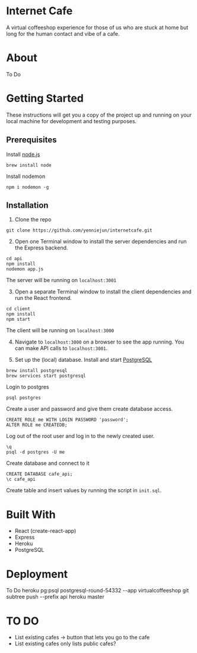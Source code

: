 # Internet Cafe
A virtual coffeeshop experience for those of us who are stuck at home but long for the human contact and vibe of a cafe.

# About
To Do

# Getting Started

These instructions will get you a copy of the project up and running on your local machine for development and testing purposes.

## Prerequisites

Install [node.js](https://nodejs.org/en/download/package-manager)
```
brew install node
```

Install nodemon
```
npm i nodemon -g
```

## Installation


1. Clone the repo
```
git clone https://github.com/yenniejun/internetcafe.git
```

2. Open one Terminal window to install the server dependencies and run the Express backend. 

```
cd api
npm install
nodemon app.js
```

The server will be running on `localhost:3001`

3. Open a separate Terminal window to install the client dependencies and run the React frontend.
```
cd client
npm install
npm start
```

The client will be running on `localhost:3000`

4. Navigate to `localhost:3000` on a browser to see the app running. You can make API calls to `localhost:3001`.

5. Set up the (local) database. Install and start [PostgreSQL](https://www.postgresql.org/download/)
```
brew install postgresql
brew services start postgresql
```

Login to postgres
```
psql postgres
```

Create a user and password and give them create database access.

```
CREATE ROLE me WITH LOGIN PASSWORD 'password';
ALTER ROLE me CREATEDB;
```

Log out of the root user and log in to the newly created user.

```
\q
psql -d postgres -U me
```

Create database and connect to it
```
CREATE DATABASE cafe_api;
\c cafe_api
```

Create table and insert values by running the script in `init.sql`.


# Built With
* React (create-react-app)
* Express
* Heroku
* PostgreSQL


# Deployment
To Do
heroku pg:psql postgresql-round-54332 --app virtualcoffeeshop 
git subtree push --prefix api heroku master   



# TO DO
* List existing cafes -> button that lets you go to the cafe
* List existing cafes only lists public cafes?
